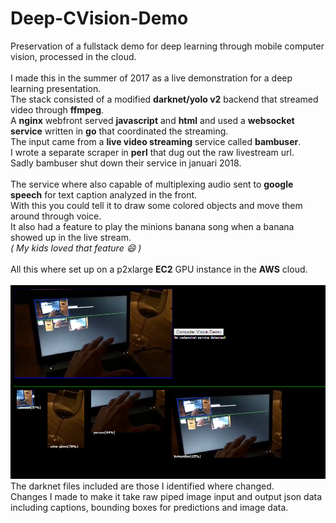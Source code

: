# Deep-CVision-Demo
Preservation of a fullstack demo for deep learning through mobile computer vision, processed in the cloud.<br><br>
I made this in the summer of 2017 as a live demonstration for a deep learning presentation.<br>
The stack consisted of a modified **darknet/yolo v2** backend that streamed video through **ffmpeg**.<br>
A **nginx** webfront served **javascript** and **html** and used a **websocket service** written in **go** that coordinated the streaming.<br>
The input came from a **live video streaming** service called **bambuser**.<br>
I wrote a separate scraper in **perl** that dug out the raw livestream url.<br>
Sadly bambuser shut down their service in januari 2018.<br><br>
The service where also capable of multiplexing audio sent to **google speech** for text caption analyzed in the front.<br>
With this you could tell it to draw some colored objects and move them around through voice.<br>
It also had a feature to play the minions banana song when a banana showed up in the live stream.<br>
*( My kids loved that feature :smile: )*<br><br>
All this where set up on a p2xlarge **EC2** GPU instance in the **AWS** cloud.
<br><br>
![some snapshot from 2017](cvdemo.png)
<br>
The darknet files included are those I identified where changed. <br>
Changes I made to make it take raw piped image input and output json data including captions, bounding boxes for predictions and image data.

